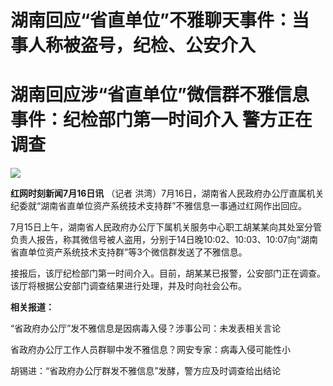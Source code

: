 # 湖南回应“省直单位”不雅聊天事件：当事人称被盗号，纪检、公安介入

# 湖南回应涉“省直单位”微信群不雅信息事件：纪检部门第一时间介入 警方正在调查

![](https://inews.gtimg.com/news_bt/O9IB9l4TLPWqLc5TjvsOQ8Rshbblt3g-X8h3y1mvpzdhYAA/1000)

**红网时刻新闻7月16日讯** （记者
洪湾）7月16日，湖南省人民政府办公厅直属机关纪委就“湖南省直单位资产系统技术支持群”不雅信息一事通过红网作出回应。

7月15日上午，湖南省人民政府办公厅下属机关服务中心职工胡某某向其处室分管负责人报告，称其微信号被人盗用，分别于14日晚10:02、10:03、10:07向“湖南省直单位资产系统技术支持群”等3个微信群发送了不雅信息。

接报后，该厅纪检部门第一时间介入。目前，胡某某已报警，公安部门正在调查。该厅将根据公安部门调查结果进行处理，并及时向社会公布。

**相关报道：**

“省政府办公厅”发不雅信息是因病毒入侵？涉事公司：未发表相关言论

省政府办公厅工作人员群聊中发不雅信息？网安专家：病毒入侵可能性小

胡锡进：“省政府办公厅群发不雅信息”发酵，警方应及时调查给出结论

